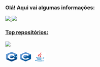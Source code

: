 ### Olá! Aqui vai algumas informações:

<div>
  <a href="https://github.com/ghaztt">
  <img height="160em" src="https://github-readme-stats.vercel.app/api?username=ghaztt&show_icons=&theme=vision-friendly-dark&include_all_commits=true&count_private=true"/>
  <img height="160em" src="https://github-readme-stats.vercel.app/api/top-langs/?username=ghaztt&layout=compact&langs_count=7&theme=vision-friendly-dark"/>
</div>

### Top repositórios:

<a href="https://github.com/ghaztt/POO-UFG">
  <img align="center" src="https://github-readme-stats.vercel.app/api/pin/?username=ghaztt&repo=POO-UFG&theme=vision-friendly-dark"/>
</a>

<div style="display: inline_block"><br>          
  <img align="center" alt="Linne-C" height="30" width="40" src="https://raw.githubusercontent.com/devicons/devicon/master/icons/cplusplus/cplusplus-original.svg" />
  <img align="center" alt="Linne-C" height="30" width="40" src="https://raw.githubusercontent.com/devicons/devicon/master/icons/c/c-original.svg">
  <img align="center" alt="Linne-Java" height="30" width="40" src="https://raw.githubusercontent.com/devicons/devicon/master/icons/java/java-original.svg" />
  
</div>
